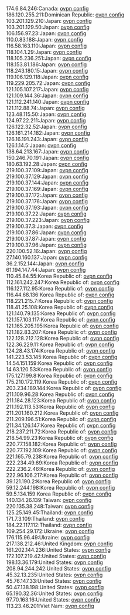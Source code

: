 174.6.84.246:Canada: [ovpn config](vpn/174_6_84_246.ovpn)  
186.120.255.211:Dominican Republic: [ovpn config](vpn/186_120_255_211.ovpn)  
103.201.129.210:Japan: [ovpn config](vpn/103_201_129_210.ovpn)  
103.201.129.50:Japan: [ovpn config](vpn/103_201_129_50.ovpn)  
106.156.97.23:Japan: [ovpn config](vpn/106_156_97_23.ovpn)  
110.0.83.188:Japan: [ovpn config](vpn/110_0_83_188.ovpn)  
116.58.163.110:Japan: [ovpn config](vpn/116_58_163_110.ovpn)  
118.104.1.29:Japan: [ovpn config](vpn/118_104_1_29.ovpn)  
118.105.236.251:Japan: [ovpn config](vpn/118_105_236_251.ovpn)  
118.153.81.186:Japan: [ovpn config](vpn/118_153_81_186.ovpn)  
118.243.180.15:Japan: [ovpn config](vpn/118_243_180_15.ovpn)  
119.106.129.118:Japan: [ovpn config](vpn/119_106_129_118.ovpn)  
119.229.205.72:Japan: [ovpn config](vpn/119_229_205_72.ovpn)  
121.105.107.217:Japan: [ovpn config](vpn/121_105_107_217.ovpn)  
121.109.144.36:Japan: [ovpn config](vpn/121_109_144_36.ovpn)  
121.112.241.140:Japan: [ovpn config](vpn/121_112_241_140.ovpn)  
121.112.88.74:Japan: [ovpn config](vpn/121_112_88_74.ovpn)  
123.48.115.50:Japan: [ovpn config](vpn/123_48_115_50.ovpn)  
124.97.22.211:Japan: [ovpn config](vpn/124_97_22_211.ovpn)  
126.122.32.52:Japan: [ovpn config](vpn/126_122_32_52.ovpn)  
126.161.214.182:Japan: [ovpn config](vpn/126_161_214_182.ovpn)  
126.16.191.243:Japan: [ovpn config](vpn/126_16_191_243.ovpn)  
126.1.14.5:Japan: [ovpn config](vpn/126_1_14_5.ovpn)  
138.64.213.167:Japan: [ovpn config](vpn/138_64_213_167.ovpn)  
150.246.70.191:Japan: [ovpn config](vpn/150_246_70_191.ovpn)  
180.63.192.28:Japan: [ovpn config](vpn/180_63_192_28.ovpn)  
219.100.37.109:Japan: [ovpn config](vpn/219_100_37_109.ovpn)  
219.100.37.129:Japan: [ovpn config](vpn/219_100_37_129.ovpn)  
219.100.37.144:Japan: [ovpn config](vpn/219_100_37_144.ovpn)  
219.100.37.169:Japan: [ovpn config](vpn/219_100_37_169.ovpn)  
219.100.37.172:Japan: [ovpn config](vpn/219_100_37_172.ovpn)  
219.100.37.176:Japan: [ovpn config](vpn/219_100_37_176.ovpn)  
219.100.37.193:Japan: [ovpn config](vpn/219_100_37_193.ovpn)  
219.100.37.22:Japan: [ovpn config](vpn/219_100_37_22.ovpn)  
219.100.37.223:Japan: [ovpn config](vpn/219_100_37_223.ovpn)  
219.100.37.3:Japan: [ovpn config](vpn/219_100_37_3.ovpn)  
219.100.37.86:Japan: [ovpn config](vpn/219_100_37_86.ovpn)  
219.100.37.87:Japan: [ovpn config](vpn/219_100_37_87.ovpn)  
219.100.37.96:Japan: [ovpn config](vpn/219_100_37_96.ovpn)  
220.100.52.16:Japan: [ovpn config](vpn/220_100_52_16.ovpn)  
27.140.160.137:Japan: [ovpn config](vpn/27_140_160_137.ovpn)  
36.2.152.144:Japan: [ovpn config](vpn/36_2_152_144.ovpn)  
61.194.147.44:Japan: [ovpn config](vpn/61_194_147_44.ovpn)  
110.45.84.55:Korea Republic of: [ovpn config](vpn/110_45_84_55.ovpn)  
112.161.242.247:Korea Republic of: [ovpn config](vpn/112_161_242_247.ovpn)  
116.127.112.95:Korea Republic of: [ovpn config](vpn/116_127_112_95.ovpn)  
116.44.68.136:Korea Republic of: [ovpn config](vpn/116_44_68_136.ovpn)  
118.221.215.7:Korea Republic of: [ovpn config](vpn/118_221_215_7.ovpn)  
118.41.25.108:Korea Republic of: [ovpn config](vpn/118_41_25_108.ovpn)  
121.140.79.135:Korea Republic of: [ovpn config](vpn/121_140_79_135.ovpn)  
121.157.103.117:Korea Republic of: [ovpn config](vpn/121_157_103_117.ovpn)  
121.165.205.195:Korea Republic of: [ovpn config](vpn/121_165_205_195.ovpn)  
121.182.83.207:Korea Republic of: [ovpn config](vpn/121_182_83_207.ovpn)  
122.128.212.128:Korea Republic of: [ovpn config](vpn/122_128_212_128.ovpn)  
122.36.229.11:Korea Republic of: [ovpn config](vpn/122_36_229_11.ovpn)  
124.28.43.174:Korea Republic of: [ovpn config](vpn/124_28_43_174.ovpn)  
141.223.53.145:Korea Republic of: [ovpn config](vpn/141_223_53_145.ovpn)  
14.54.151.159:Korea Republic of: [ovpn config](vpn/14_54_151_159.ovpn)  
14.63.120.53:Korea Republic of: [ovpn config](vpn/14_63_120_53.ovpn)  
175.127.199.8:Korea Republic of: [ovpn config](vpn/175_127_199_8.ovpn)  
175.210.172.119:Korea Republic of: [ovpn config](vpn/175_210_172_119.ovpn)  
203.234.189.144:Korea Republic of: [ovpn config](vpn/203_234_189_144.ovpn)  
211.109.96.28:Korea Republic of: [ovpn config](vpn/211_109_96_28.ovpn)  
211.184.28.123:Korea Republic of: [ovpn config](vpn/211_184_28_123.ovpn)  
211.192.113.53:Korea Republic of: [ovpn config](vpn/211_192_113_53.ovpn)  
211.201.160.212:Korea Republic of: [ovpn config](vpn/211_201_160_212.ovpn)  
211.209.196.51:Korea Republic of: [ovpn config](vpn/211_209_196_51.ovpn)  
211.34.126.147:Korea Republic of: [ovpn config](vpn/211_34_126_147.ovpn)  
218.237.211.72:Korea Republic of: [ovpn config](vpn/218_237_211_72.ovpn)  
218.54.99.23:Korea Republic of: [ovpn config](vpn/218_54_99_23.ovpn)  
220.77.158.182:Korea Republic of: [ovpn config](vpn/220_77_158_182.ovpn)  
220.77.192.109:Korea Republic of: [ovpn config](vpn/220_77_192_109.ovpn)  
221.165.79.238:Korea Republic of: [ovpn config](vpn/221_165_79_238.ovpn)  
222.234.49.69:Korea Republic of: [ovpn config](vpn/222_234_49_69.ovpn)  
222.236.2.46:Korea Republic of: [ovpn config](vpn/222_236_2_46.ovpn)  
222.96.106.217:Korea Republic of: [ovpn config](vpn/222_96_106_217.ovpn)  
39.121.190.2:Korea Republic of: [ovpn config](vpn/39_121_190_2.ovpn)  
59.12.244.198:Korea Republic of: [ovpn config](vpn/59_12_244_198.ovpn)  
59.5.134.159:Korea Republic of: [ovpn config](vpn/59_5_134_159.ovpn)  
140.134.26.139:Taiwan: [ovpn config](vpn/140_134_26_139.ovpn)  
220.135.38.248:Taiwan: [ovpn config](vpn/220_135_38_248.ovpn)  
125.25.149.45:Thailand: [ovpn config](vpn/125_25_149_45.ovpn)  
171.7.3.109:Thailand: [ovpn config](vpn/171_7_3_109.ovpn)  
184.22.117.112:Thailand: [ovpn config](vpn/184_22_117_112.ovpn)  
109.254.29.172:Ukraine: [ovpn config](vpn/109_254_29_172.ovpn)  
176.115.96.49:Ukraine: [ovpn config](vpn/176_115_96_49.ovpn)  
217.138.212.46:United Kingdom: [ovpn config](vpn/217_138_212_46.ovpn)  
161.202.144.236:United States: [ovpn config](vpn/161_202_144_236.ovpn)  
172.107.219.42:United States: [ovpn config](vpn/172_107_219_42.ovpn)  
198.13.36.179:United States: [ovpn config](vpn/198_13_36_179.ovpn)  
208.94.244.242:United States: [ovpn config](vpn/208_94_244_242.ovpn)  
45.32.13.235:United States: [ovpn config](vpn/45_32_13_235.ovpn)  
45.76.147.33:United States: [ovpn config](vpn/45_76_147_33.ovpn)  
50.47.138.198:United States: [ovpn config](vpn/50_47_138_198.ovpn)  
65.190.32.36:United States: [ovpn config](vpn/65_190_32_36.ovpn)  
97.70.163.16:United States: [ovpn config](vpn/97_70_163_16.ovpn)  
113.23.46.201:Viet Nam: [ovpn config](vpn/113_23_46_201.ovpn)  
